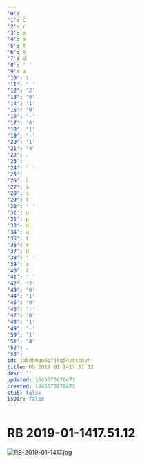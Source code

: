 ```yaml
---
'0': _
'1': C
'2': r
'3': e
'4': a
'5': t
'6': e
'7': d
'8': ' '
'9': a
'10': t
'11': ' '
'12': '2'
'13': '0'
'14': '1'
'15': '9'
'16': '-'
'17': '0'
'18': '1'
'19': '-'
'20': '1'
'21': '4'
'22': .
'23': _
'24': ' '
'25': _
'26': L
'27': a
'28': s
'29': t
'30': ' '
'31': u
'32': p
'33': d
'34': a
'35': t
'36': e
'37': d
'38': ' '
'39': a
'40': t
'41': ' '
'42': '2'
'43': '0'
'44': '1'
'45': '9'
'46': '-'
'47': '0'
'48': '1'
'49': '-'
'50': '1'
'51': '4'
'52': .
'53': _
id: jabdb6go0gfjkq54ytxc8vh
title: Rb 2019 01 1417 51 12
desc: ''
updated: 1645573670473
created: 1645573670473
stub: false
isDir: false
---
```


# RB 2019-01-1417.51.12


![RB-2019-01-1417.jpg](/assets/rb-2019-01-1417-x4or3d9btnn8.jpg)

